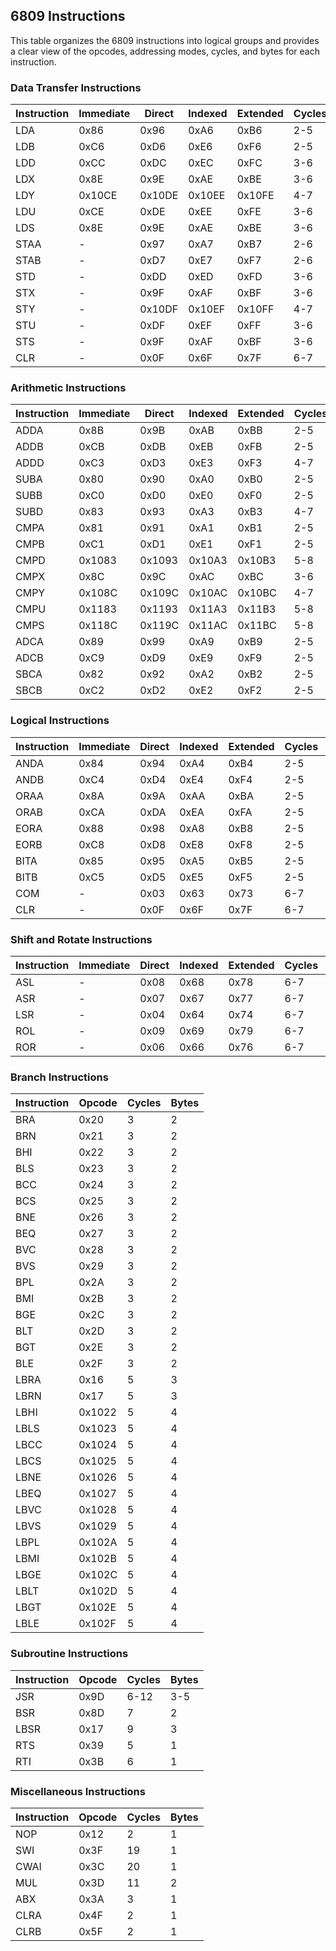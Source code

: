 ## 6809 Instructions

This table organizes the 6809 instructions into logical groups and provides a clear view of the opcodes, addressing modes, cycles, and bytes for each instruction.

### Data Transfer Instructions

| Instruction | Immediate | Direct | Indexed | Extended | Cycles | Bytes |
|-------------|-----------|--------|---------|----------|--------|-------|
| LDA         | 0x86      | 0x96   | 0xA6    | 0xB6     | 2-5    | 2-4   |
| LDB         | 0xC6      | 0xD6   | 0xE6    | 0xF6     | 2-5    | 2-4   |
| LDD         | 0xCC      | 0xDC   | 0xEC    | 0xFC     | 3-6    | 3-5   |
| LDX         | 0x8E      | 0x9E   | 0xAE    | 0xBE     | 3-6    | 3-5   |
| LDY         | 0x10CE    | 0x10DE | 0x10EE  | 0x10FE   | 4-7    | 4-6   |
| LDU         | 0xCE      | 0xDE   | 0xEE    | 0xFE     | 3-6    | 3-5   |
| LDS         | 0x8E      | 0x9E   | 0xAE    | 0xBE     | 3-6    | 3-5   |
| STAA        | -         | 0x97   | 0xA7    | 0xB7     | 2-6    | 2-5   |
| STAB        | -         | 0xD7   | 0xE7    | 0xF7     | 2-6    | 2-5   |
| STD         | -         | 0xDD   | 0xED    | 0xFD     | 3-6    | 3-5   |
| STX         | -         | 0x9F   | 0xAF    | 0xBF     | 3-6    | 3-5   |
| STY         | -         | 0x10DF | 0x10EF | 0x10FF   | 4-7    | 4-6   |
| STU         | -         | 0xDF   | 0xEF    | 0xFF     | 3-6    | 3-5   |
| STS         | -         | 0x9F   | 0xAF    | 0xBF     | 3-6    | 3-5   |
| CLR         | -         | 0x0F   | 0x6F    | 0x7F     | 6-7    | 2-4   |

### Arithmetic Instructions

| Instruction | Immediate | Direct | Indexed | Extended | Cycles | Bytes |
|-------------|-----------|--------|---------|----------|--------|-------|
| ADDA        | 0x8B      | 0x9B   | 0xAB    | 0xBB     | 2-5    | 2-4   |
| ADDB        | 0xCB      | 0xDB   | 0xEB    | 0xFB     | 2-5    | 2-4   |
| ADDD        | 0xC3      | 0xD3   | 0xE3    | 0xF3     | 4-7    | 3-5   |
| SUBA        | 0x80      | 0x90   | 0xA0    | 0xB0     | 2-5    | 2-4   |
| SUBB        | 0xC0      | 0xD0   | 0xE0    | 0xF0     | 2-5    | 2-4   |
| SUBD        | 0x83      | 0x93   | 0xA3    | 0xB3     | 4-7    | 3-5   |
| CMPA        | 0x81      | 0x91   | 0xA1    | 0xB1     | 2-5    | 2-4   |
| CMPB        | 0xC1      | 0xD1   | 0xE1    | 0xF1     | 2-5    | 2-4   |
| CMPD        | 0x1083    | 0x1093 | 0x10A3  | 0x10B3   | 5-8    | 4-6   |
| CMPX        | 0x8C      | 0x9C   | 0xAC    | 0xBC     | 3-6    | 3-5   |
| CMPY        | 0x108C    | 0x109C | 0x10AC  | 0x10BC   | 4-7    | 4-6   |
| CMPU        | 0x1183    | 0x1193 | 0x11A3  | 0x11B3   | 5-8    | 4-6   |
| CMPS        | 0x118C    | 0x119C | 0x11AC  | 0x11BC   | 5-8    | 4-6   |
| ADCA        | 0x89      | 0x99   | 0xA9    | 0xB9     | 2-5    | 2-4   |
| ADCB        | 0xC9      | 0xD9   | 0xE9    | 0xF9     | 2-5    | 2-4   |
| SBCA        | 0x82      | 0x92   | 0xA2    | 0xB2     | 2-5    | 2-4   |
| SBCB        | 0xC2      | 0xD2   | 0xE2    | 0xF2     | 2-5    | 2-4   |

### Logical Instructions

| Instruction | Immediate | Direct | Indexed | Extended | Cycles | Bytes |
|-------------|-----------|--------|---------|----------|--------|-------|
| ANDA        | 0x84      | 0x94   | 0xA4    | 0xB4     | 2-5    | 2-4   |
| ANDB        | 0xC4      | 0xD4   | 0xE4    | 0xF4     | 2-5    | 2-4   |
| ORAA        | 0x8A      | 0x9A   | 0xAA    | 0xBA     | 2-5    | 2-4   |
| ORAB        | 0xCA      | 0xDA   | 0xEA    | 0xFA     | 2-5    | 2-4   |
| EORA        | 0x88      | 0x98   | 0xA8    | 0xB8     | 2-5    | 2-4   |
| EORB        | 0xC8      | 0xD8   | 0xE8    | 0xF8     | 2-5    | 2-4   |
| BITA        | 0x85      | 0x95   | 0xA5    | 0xB5     | 2-5    | 2-4   |
| BITB        | 0xC5      | 0xD5   | 0xE5    | 0xF5     | 2-5    | 2-4   |
| COM         | -         | 0x03   | 0x63    | 0x73     | 6-7    | 2-4   |
| CLR         | -         | 0x0F   | 0x6F    | 0x7F     | 6-7    | 2-4   |

### Shift and Rotate Instructions

| Instruction | Immediate | Direct | Indexed | Extended | Cycles | Bytes |
|-------------|-----------|--------|---------|----------|--------|-------|
| ASL         | -         | 0x08   | 0x68    | 0x78     | 6-7    | 2-4   |
| ASR         | -         | 0x07   | 0x67    | 0x77     | 6-7    | 2-4   |
| LSR         | -         | 0x04   | 0x64    | 0x74     | 6-7    | 2-4   |
| ROL         | -         | 0x09   | 0x69    | 0x79     | 6-7    | 2-4   |
| ROR         | -         | 0x06   | 0x66    | 0x76     | 6-7    | 2-4   |

### Branch Instructions

| Instruction | Opcode  | Cycles | Bytes |
|-------------|---------|--------|-------|
| BRA         | 0x20    | 3      | 2     |
| BRN         | 0x21    | 3      | 2     |
| BHI         | 0x22    | 3      | 2     |
| BLS         | 0x23    | 3      | 2     |
| BCC         | 0x24    | 3      | 2     |
| BCS         | 0x25    | 3      | 2     |
| BNE         | 0x26    | 3      | 2     |
| BEQ         | 0x27    | 3      | 2     |
| BVC         | 0x28    | 3      | 2     |
| BVS         | 0x29    | 3      | 2     |
| BPL         | 0x2A    | 3      | 2     |
| BMI         | 0x2B    | 3      | 2     |
| BGE         | 0x2C    | 3      | 2     |
| BLT         | 0x2D    | 3      | 2     |
| BGT         | 0x2E    | 3      | 2     |
| BLE         | 0x2F    | 3      | 2     |
| LBRA        | 0x16    | 5      | 3     |
| LBRN        | 0x17    | 5      | 3     |
| LBHI        | 0x1022  | 5      | 4     |
| LBLS        | 0x1023  | 5      | 4     |
| LBCC        | 0x1024  | 5      | 4     |
| LBCS        | 0x1025  | 5      | 4     |
| LBNE        | 0x1026  | 5      | 4     |
| LBEQ        | 0x1027  | 5      | 4     |
| LBVC        | 0x1028  | 5      | 4     |
| LBVS        | 0x1029  | 5      | 4     |
| LBPL        | 0x102A  | 5      | 4     |
| LBMI        | 0x102B  | 5      | 4     |
| LBGE        | 0x102C  | 5      | 4     |
| LBLT        | 0x102D  | 5      | 4     |
| LBGT        | 0x102E  | 5      | 4     |
| LBLE        | 0x102F  | 5      | 4     |

### Subroutine Instructions

| Instruction | Opcode | Cycles | Bytes |
|-------------|--------|--------|-------|
| JSR         | 0x9D   | 6-12   | 3-5   |
| BSR         | 0x8D   | 7      | 2     |
| LBSR        | 0x17   | 9      | 3     |
| RTS         | 0x39   | 5      | 1     |
| RTI         | 0x3B   | 6      | 1     |

### Miscellaneous Instructions

| Instruction | Opcode | Cycles | Bytes |
|-------------|--------|--------|-------|
| NOP         | 0x12   | 2      | 1     |
| SWI         | 0x3F   | 19     | 1     |
| CWAI        | 0x3C   | 20     | 1     |
| MUL         | 0x3D   | 11     | 2     |
| ABX         | 0x3A   | 3      | 1     |
| CLRA        | 0x4F   | 2      | 1     |
| CLRB        | 0x5F   | 2      | 1     |
